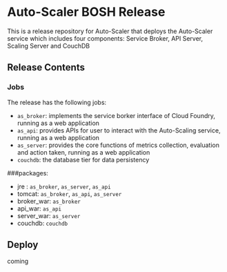# Auto-Scaler BOSH Release

This is a release repository for Auto-Scaler that deploys the Auto-Scaler service which includes four components: Service Broker, API Server, Scaling Server and CouchDB


## Release Contents

### Jobs

The release has the following jobs:

* `as_broker`: implements the service borker interface of Cloud Foundry, running as a web application
* `as_api`:  provides APIs for user to interact with the Auto-Scaling service, running as a web application
* `as_server`: provides the core functions of metrics collection, evaluation and action taken, running as a web application
* `couchdb`: the database tier for data persistency

###packages:

* jre : `as_broker`,  `as_server`, `as_api`
* tomcat:  `as_broker`,  `as_api`, `as_server`
* broker_war: `as_broker`
* api_war:  `as_api`
* server_war: `as_server`
* couchdb: `couchdb`

## Deploy 

coming
